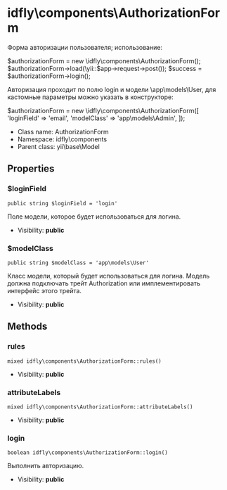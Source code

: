 idfly\components\AuthorizationForm
===============

Форма авторизации пользователя; использование:

$authorizationForm = new \idfly\components\AuthorizationForm();
$authorizationForm->load(\yii::$app->request->post());
$success = $authorizationForm->login();

Авторизация проходит по полю login и модели \app\models\User, для
кастомные параметры можно указать в конструкторе:

$authorizationForm = new \idfly\components\AuthorizationForm([
   'loginField' => 'email',
   'modelClass' => 'app\models\Admin',
]);


* Class name: AuthorizationForm
* Namespace: idfly\components
* Parent class: yii\base\Model





Properties
----------


### $loginField

    public string $loginField = 'login'

Поле модели, которое будет использоваться для логина.



* Visibility: **public**


### $modelClass

    public string $modelClass = 'app\models\User'

Класс модели, который будет использоваться для логина. Модель должна
подключать трейт Authorization или имплементировать интерфейс этого
трейта.



* Visibility: **public**


Methods
-------


### rules

    mixed idfly\components\AuthorizationForm::rules()





* Visibility: **public**




### attributeLabels

    mixed idfly\components\AuthorizationForm::attributeLabels()





* Visibility: **public**




### login

    boolean idfly\components\AuthorizationForm::login()

Выполнить авторизацию.



* Visibility: **public**



